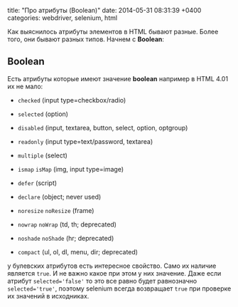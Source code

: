 title: "Про атрибуты (Boolean)"
date: 2014-05-31 08:31:39 +0400
categories: webdriver, selenium, html

Как выяснилось атрибуты элементов в HTML бывают разные. Более того, они бывают разных типов. Начнем с **Boolean**:
<!--more-->


Boolean
-------

Есть атрибуты которые имеют значение **boolean** например в HTML 4.01 их не мало:


* `checked`             (input type=checkbox/radio)
* `selected`           (option)
* `disabled`          (input, textarea, button, select, option, optgroup)
* `readonly`         (input type=text/password, textarea)
* `multiple`        (select)
* `ismap`    `isMap`     (img, input type=image)

* `defer`               (script)
* `declare`             (object; never used)
* `noresize` `noResize`  (frame)
* `nowrap`   `noWrap`    (td, th; deprecated)
* `noshade`  `noShade`   (hr; deprecated)
* `compact`             (ul, ol, dl, menu, dir; deprecated)

у булевских атрибутов есть интересное свойство. Само их наличие является `true`. И не важно какое при этом у них значение. Даже если атрибут `selected='false'` то это все равно будет равнозначно `selected='true'`, поэтому selenium всегда возвращает `true` при проверке их значений в исходниках.